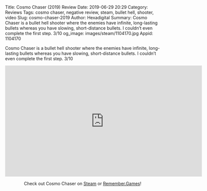 Title: Cosmo Chaser (2019) Review
Date: 2019-06-29 20:29
Category: Reviews
Tags: cosmo chaser, negative review, steam, bullet hell, shooter, video
Slug: cosmo-chaser-2019
Author: Hexadigital
Summary: Cosmo Chaser is a bullet hell shooter where the enemies have infinite, long-lasting bullets whereas you have slowing, short-distance bullets. I couldn’t even complete the first step. 3/10
og_image: images/steam/1104170.jpg
Appid: 1104170

Cosmo Chaser is a bullet hell shooter where the enemies have infinite, long-lasting bullets whereas you have slowing, short-distance bullets. I couldn’t even complete the first step. 3/10

<center><iframe src="https://www.youtube.com/embed/UnBNxlcIqkM?feature=oembed" allow="accelerometer; autoplay; encrypted-media; gyroscope; picture-in-picture" width="640" height="360" frameborder="0"></iframe>

Check out Cosmo Chaser on [Steam](https://store.steampowered.com/app/1104170/?curator_clanid=34633900) or [Remember.Games](https://remember.games/game/2492/)!</center>